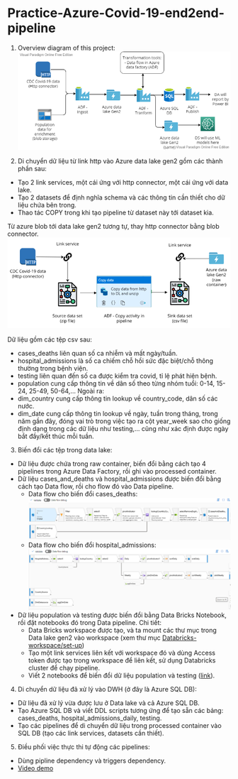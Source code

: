 # Practice-Azure-Covid-19-end2end-pipeline

1. Overview diagram of this project:
![Overview diagram](https://raw.githubusercontent.com/NguyenTranLeMinh/Practice-Azure-Covid-19-end2end-pipeline/master/Diagrams/1.Overview%20Diagram.png)

2. Di chuyển dữ liệu từ link http vào Azure data lake gen2 gồm các thành phần sau:
- Tạo 2 link services, một cái ứng với http connector, một cái ứng với data lake.
- Tạo 2 datasets để định nghĩa schema và các thông tin cần thiết cho dữ liệu chứa bên trong.
- Thao tác COPY trong khi tạo pipeline từ dataset này tới dataset kia.

Từ azure blob tới data lake gen2 tương tự, thay http connector bằng blob connector.
![http to data lake gen2](https://raw.githubusercontent.com/NguyenTranLeMinh/Practice-Azure-Covid-19-end2end-pipeline/master/Diagrams/2.Http%20to%20Data%20lake%20Gen2.png)

Dữ liệu gồm các tệp csv sau:
- cases_deaths liên quan số ca nhiễm và mất ngày/tuần.
- hospital_admissions là số ca chiếm chỗ hồi sức đặc biệt/chỗ thông thường trong bệnh viện.
- testing liên quan đến số ca được kiểm tra covid, tỉ lệ phát hiện bệnh.
- population cung cấp thông tin về dân số theo từng nhóm tuổi: 0-14, 15-24, 25-49, 50-64,...
Ngoài ra: 
- dim_country cung cấp thông tin lookup về country_code, dân số các nước.
- dim_date cung cấp thông tin lookup về ngày, tuần trong tháng, trong năm gần đây, đóng vai trò trong việc tạo ra cột year_week sao cho giống định dạng trong các dữ liệu như testing,... cũng như xác định được ngày bắt đầy/kết thúc mỗi tuần.

3. Biến đổi các tệp trong data lake:
- Dữ liệu được chứa trong raw container, biến đổi bằng cách tạo 4 pipelines trong Azure Data Factory, rồi ghi vào processed container.
- Dữ liệu cases_and_deaths và hospital_admissions được biến đổi bằng cách tạo Data flow, rồi cho flow đó vào Data pipeline.
  + Data flow cho biến đổi cases_deaths:
  ![df_cases_deaths](https://raw.githubusercontent.com/NguyenTranLeMinh/Practice-Azure-Covid-19-end2end-pipeline/master/Data%20flows/df_transform_cases_and_deaths_support_live/df_image.PNG)
  + Data flow cho biến đổi hospital_admissions:
  ![df_hospital_admissions](https://raw.githubusercontent.com/NguyenTranLeMinh/Practice-Azure-Covid-19-end2end-pipeline/master/Data%20flows/df_transform_hospital_admissions_support_live/df_image.PNG)
- Dữ liệu population và testing được biến đổi bằng Data Bricks Notebook, rồi đặt notebooks đó trong Data pipeline. Chi tiết:
  + Data Bricks workspace được tạo, và ta mount các thư mục trong Data lake gen2 vào workspace (xem thư mục [Databricks-workspace/set-up](https://github.com/NguyenTranLeMinh/Practice-Azure-Covid-19-end2end-pipeline/tree/master/Databricks-workspace/set-up))
  + Tạo một link services liên kết với workspace đó và dùng Access token được tạo trong workspace để liên kết, sử dụng Databricks cluster để chạy pipeline.
  + Viết 2 notebooks để biến đổi dữ liệu population và testing ([link](https://github.com/NguyenTranLeMinh/Practice-Azure-Covid-19-end2end-pipeline/tree/master/Databricks-workspace/transform)).
  
4. Di chuyển dữ liệu đã xử lý vào DWH (ở đây là Azure SQL DB):
- Dữ liệu đã xử lý vừa được lưu ở Data lake và cả Azure SQL DB.
- Tạo Azure SQL DB và viết DDL scripts tương ứng để tạo sẵn các bảng: cases_deaths, hospital_admissions_daily, testing.
- Tạo các pipelines để di chuyển dữ liệu trong processed container vào SQL DB (tạo các link services, datasets cần thiết).

5. Điều phối việc thực thi tự động các pipelines:
- Dùng pipline dependency và triggers dependency.
- [Video demo](https://www.youtube.com/watch?v=dEpGdK1WB1w)

